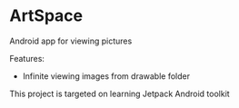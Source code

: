 # ArtSpace
Android app for viewing pictures

Features:
- Infinite viewing images from drawable folder

This project is targeted on learning Jetpack Android toolkit
